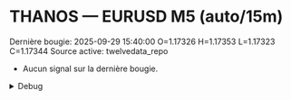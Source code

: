 # THANOS — EURUSD M5 (auto/15m)
Dernière bougie: 2025-09-29 15:40:00  O=1.17326  H=1.17353  L=1.17323  C=1.17344
Source active: twelvedata_repo

- Aucun signal sur la dernière bougie.

<details><summary>Debug</summary>

- TD_API_KEY manquant.

</details>